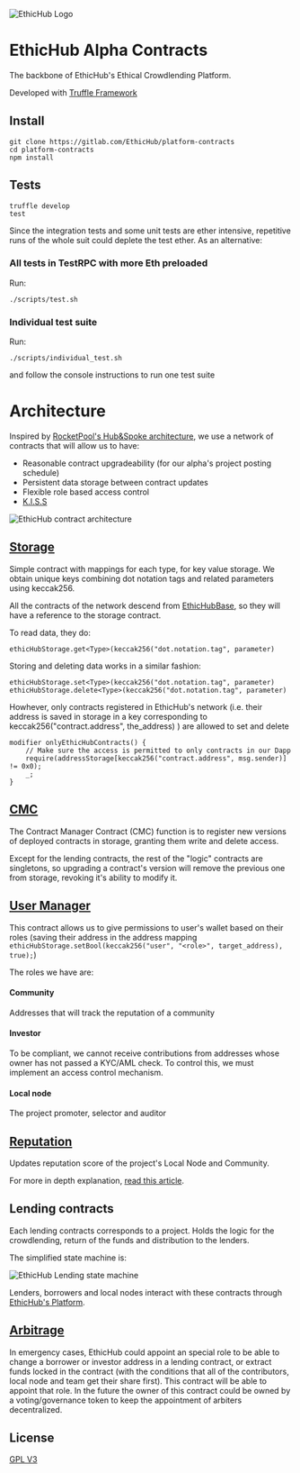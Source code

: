 ![EthicHub Logo](https://s3-eu-west-1.amazonaws.com/ethichub-media/git-readme/banner3.png)

# EthicHub Alpha Contracts
The backbone of EthicHub's Ethical Crowdlending Platform.

Developed with [Truffle Framework](https://truffleframework.com/)

## Install
```
git clone https://gitlab.com/EthicHub/platform-contracts
cd platform-contracts
npm install
```
## Tests

```
truffle develop
test
```
Since the integration tests and some unit tests are ether intensive, repetitive runs of the whole suit could deplete the test ether. As an alternative:

### All tests in TestRPC with more Eth preloaded
Run:
```
./scripts/test.sh
```
### Individual test suite

Run:
```
./scripts/individual_test.sh
```
and follow the console instructions to run one test suite

# Architecture
Inspired by [RocketPool's Hub&Spoke architecture](https://medium.com/rocket-pool/upgradable-solidity-contract-design-54789205276d), we use a network of contracts that will allow us to have:

- Reasonable contract upgradeability (for our alpha's project posting schedule)
- Persistent data storage between contract updates
- Flexible role based access control
- [K.I.S.S](https://en.wikipedia.org/wiki/KISS_principle)

![EthicHub contract architecture ](https://s3-eu-west-1.amazonaws.com/ethichub-media/git-readme/contract_architecture.png)

## [Storage](./contracts/storage/EthicHubStorage.sol)

Simple contract with mappings for each type, for key value storage. We obtain unique keys combining dot notation tags and related parameters using keccak256.

All the contracts of the network descend from [EthicHubBase](./contracts/EthicHubBase.sol), so they will have a reference to the storage contract.

To read data, they do:
```
ethicHubStorage.get<Type>(keccak256("dot.notation.tag", parameter)
```

Storing and deleting data works in a similar fashion:
```
ethicHubStorage.set<Type>(keccak256("dot.notation.tag", parameter)
ethicHubStorage.delete<Type>(keccak256("dot.notation.tag", parameter)
```

Howhever, only contracts registered in EthicHub's network (i.e. their address is saved in storage in a key corresponding to keccak256("contract.address", the_address) ) are allowed to set and delete
```
modifier onlyEthicHubContracts() {
    // Make sure the access is permitted to only contracts in our Dapp
    require(addressStorage[keccak256("contract.address", msg.sender)] != 0x0);
    _;
}
```

## [CMC](./contracts/EthicHubCMC.sol)

The Contract Manager Contract (CMC) function is to register new versions of deployed contracts in storage, granting them write and delete access.

Except for the lending contracts, the rest of the "logic" contracts are singletons, so upgrading a contract's version will remove the previous one from storage, revoking it's ability to modify it.

## [User Manager](./contracts/user/EthicHubUser.sol)

This contract allows us to give permissions to user's wallet based on their roles (saving their address in the address mapping `            ethicHubStorage.setBool(keccak256("user", "<role>", target_address), true);
`)

The roles we have are:
#### Community
Addresses that will track the reputation of a community

#### Investor
To be compliant, we cannot receive contributions from addresses whose owner has not passed a KYC/AML check. To control this, we must implement an access control mechanism.

#### Local node
The project promoter, selector and auditor


## [Reputation](./contracts/reputation/EthicHubReputation.sol)
Updates reputation score of the project's Local Node and Community.

For more in depth explanation, [read this article](https://medium.com/ethichub/reputation-and-scoring-in-ethichub-c06133f9730f).


## Lending contracts

Each lending contracts corresponds to a project. Holds the logic for the crowdlending, return of the funds and distribution to the lenders.

The simplified state machine is:

![EthicHub Lending state machine](https://storage.googleapis.com/general-material/simplified_lending_state_machine.png)

Lenders, borrowers and local nodes interact with these contracts through [EthicHub's Platform](https://mvp.ethichub.com).

## [Arbitrage](./contracts/reputation/EthicHubArbitrage.sol)
In emergency cases, EthicHub could appoint an special role to be able to change a borrower or investor address in a lending contract, or extract funds locked in the contract (with the conditions that all of the contributors, local node and team get their share first). This contract will be able to appoint that role. In the future the owner of this contract could be owned by a voting/governance token to keep the appointment of arbiters decentralized.




## License
[GPL V3](https://www.gnu.org/licenses/gpl-3.0.txt)
